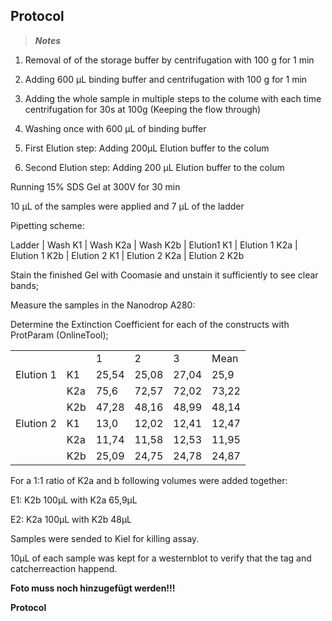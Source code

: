 ﻿---
aimtask: Lorem ipsum  
protocol: "-"
date: 2019-10-08  
participants: Eva, Leon 
---    
## Protocol  
  
> _**Notes**_

  

1. Removal of of the storage buffer by centrifugation with 100 g for 1 min

2. Adding 600 µL binding buffer and centrifugation with 100 g for 1 min

3. Adding the whole sample in multiple steps to the colume with each time centrifugation for 30s at 100g (Keeping the flow through)

4. Washing once with 600 µL of binding buffer

5. First Elution step: Adding 200µL Elution buffer to the colum

6. Second Elution step: Adding 200 µL Elution buffer to the colum

  

Running 15% SDS Gel at 300V for 30 min

10 µL of the samples were applied and 7 µL of the ladder

  

Pipetting scheme:

Ladder | Wash K1 | Wash K2a | Wash K2b | Elution1 K1 | Elution 1 K2a | Elution 1 K2b | Elution 2 K1 | Elution 2 K2a | Elution 2 K2b

  

Stain the finished Gel with Coomasie and unstain it sufficiently to see clear bands;

  

Measure the samples in the Nanodrop A280:

Determine the Extinction Coefficient for each of the constructs with ProtParam (OnlineTool);

|||||||
|--- |--- |--- |--- |--- |--- |
|||1|2|3|Mean|
|Elution 1|K1|25,54|25,08|27,04|25,9|
||K2a|75,6|72,57|72,02|73,22|
||K2b|47,28|48,16|48,99|48,14|
|Elution 2|K1|13,0|12,02|12,41|12,47|
||K2a|11,74|11,58|12,53|11,95|
||K2b|25,09|24,75|24,78|24,87|

For a 1:1 ratio of K2a and b following volumes were added together:

  

E1: K2b 100µL with K2a 65,9µL

E2: K2a 100µL with K2b 48µL

  

Samples were sended to Kiel for killing assay.

10µL of each sample was kept for a westernblot to verify that the tag and catcherreaction happend.

  

**Foto muss noch hinzugefügt werden!!!**

  

**Protocol**

